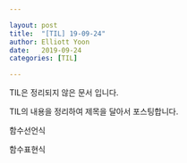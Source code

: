 ```yaml
---

layout: post
title:  "[TIL] 19-09-24"
author: Elliott Yoon
date:   2019-09-24
categories: [TIL]

---
```




TIL은 정리되지 않은 문서 입니다.

TIL의 내용을 정리하여 제목을 달아서 포스팅합니다.



함수선언식

함수표현식

